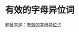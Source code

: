 有效的字母异位词
===
题目来源：[有效的字母异位词](https://leetcode.cn/problems/valid-anagram/description/?envType=study-plan-v2&envId=top-interview-150)